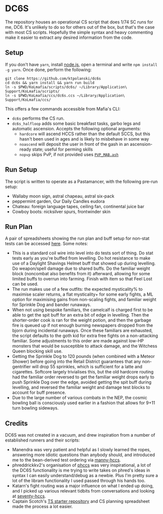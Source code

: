 # DC6S

The repository houses an operational CS script that does 1/74 SC runs for me, DC6. It's unlikely to do so for others out of the box, but that's the case with most CS scripts. Hopefully the simple syntax and heavy commenting make it easier to extract any desired information from the code.

## Setup

If you don't have `yarn`, install [node.js](https://nodejs.org/en/), open a terminal and write `npm install -g yarn`. Once done, perform the following:

```
git clone https://github.com/ktpolanski/dc6s
cd dc6s && yarn install && yarn run build
ln -s $PWD/KoLmafia/scripts/dc6s/ ~/Library/Application\ Support/KoLmafia/scripts/
ln -s $PWD/KoLmafia/ccs/dc6s.ccs ~/Library/Application\ Support/KoLmafia/ccs/
```

This offers a few commands accessible from Mafia's CLI:

-   `dc6s` performs the CS run.
-   `dc6s_halfloop` adds some basic breakfast tasks, garbo legs and automatic ascension. Accepts the following optional arguments:
    -   `hardcore` will ascend HCCS rather than the default SCCS, but this hasn't been used in ages and is likely to misbehave in some way
    -   `noascend` will deposit the user in front of the gash in an ascension-ready state; useful for perming skills
    -   `nopvp` skips PvP, if not provided uses [`PVP_MAB.ash`](https://kolmafia.us/threads/a-multi-armed-bandit-pvp-script.27391/)

## Run Setup

The script is written to operate as a Pastamancer, with the following pre-run setup:

-   Wallaby moon sign, astral chapeau, astral six-pack
-   peppermint garden, Our Daily Candles eudora
-   Chateau: foreign language tapes, ceiling fan, continental juice bar
-   Cowboy boots: nicksilver spurs, frontwinder skin

## Run Plan

A pair of spreadsheets showing the run plan and buff setup for non-stat tests can be accessed [here](https://docs.google.com/spreadsheets/d/1uJ1DOd12r0VuOmfv0_FZXPMmtZ0Ln2FJUenFkhsFRHk/edit#gid=1823036652). Some notes:

-   This is a standard coil wire into level into do tests sort of thing. Do stat tests early as you're buffed from levelling. Do hot resistance to make use of a Daylight Shavings Helmet buff that showed up during levelling. Do weapon/spell damage due to shared buffs. Do the familiar weight block (noncombat also benefits from it) afterward, allowing for some limited buffs to overrun into farming. Finish with item so that Feel Lost can be used.
-   The run makes use of a few outfits: the expected mysticality% to maximise scaler returns, a flat mysticality+ for some early fights, a ML option for maximising gains from non-scaling fights, and familiar weight for Sprinkle Dog and bander runaways.
-   When not using bespoke familiars, the camelcalf is charged first to be able to get the spit buff for an extra bit of edge in levelling. Then the shorter-order cook is ran for the weight potion, and then the garbage fire is queued up if not enough burning newspapers dropped from the bjorn during incidental runaways. Once these familiars are exhausted, the script defaults to the goth kid for extra free fights on a non-attacking familiar. Some adjustments to this order are made against low-HP monsters that would be susceptible to attack damage, and the Witchess Queen blocking skill use.
-   Getting the Sprinkle Dog to 120 pounds (when combined with a Meteor Shower) before going into the Retail District guarantees that any non-gentrifier will drop 55 sprinkles, which is sufficient for a latte and cigarettes. Softcore largely trivialises this, but the old hardcore routing had the familiar order reversed to get the familiar weight drops early to push Sprinkle Dog over the edge, avoided getting the spit buff during levelling, and reversed the familiar weight and damage test blocks to account for buff presence.
-   Due to the large number of various combats in the NEP, the cosmic bowling ball is consciously used earlier in a fashion that allows for 9+11 turn bowling sideways.

## Credits

DC6S was not created in a vacuum, and drew inspiration from a number of established runners and their scripts:

-   Manendra was very patient and helpful as I slowly learned the ropes, answering more idiotic questions than anybody should, and introduced me to the bean-derived test ordering via [manny-hccs](https://github.com/lewismd13/manny-hccs).
-   phreddrickkv2's organisation of [phccs](https://github.com/horrible-little-slime/phccs) was very inspirational, a lot of the DC6S functionality is me trying to write takes on phred's ideas in syntax I can easily understand/debug as a newbie. Plus I'm pretty sure a lot of the libram functionality I used passed through his hands too.
-   Katarn's fight routing was a major influence on what I ended up doing, and I picked up various relevant tidbits from conversations and looking at [seventy-hccs](https://github.com/s-k-z/seventy-hccs).
-   Captain Scotch's [TS starter repository](https://github.com/docrostov/kol-ts-starter) and CS planning spreadsheet made the process a lot easier.
